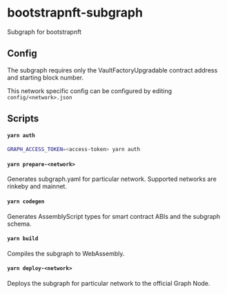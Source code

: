 # bootstrapnft-subgraph

Subgraph for bootstrapnft
## Config

The subgraph requires only the VaultFactoryUpgradable contract address and starting block number.

This network specific config can be configured by editing `config/<network>.json`

## Scripts

#### `yarn auth`

```sh
GRAPH_ACCESS_TOKEN=<access-token> yarn auth
```

#### `yarn prepare-<network>`

Generates subgraph.yaml for particular network.
Supported networks are rinkeby and mainnet.

#### `yarn codegen`

Generates AssemblyScript types for smart contract ABIs and the subgraph schema.

#### `yarn build`

Compiles the subgraph to WebAssembly.

#### `yarn deploy-<network>`

Deploys the subgraph for particular network to the official Graph Node.<br/>

